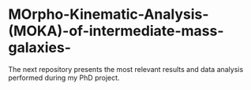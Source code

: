 # MOrpho-Kinematic-Analysis-(MOKA)-of-intermediate-mass-galaxies-
The next repository presents the most relevant results and data analysis performed during my PhD project. 

